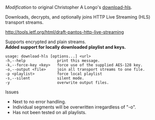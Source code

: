 *Modification* to original Christopher A Longo's [download-hls](https://github.com/chrislongo/download-hls).

Downloads, decrypts, and optionally joins HTTP Live Streaming (HLS) transport streams.

http://tools.ietf.org/html/draft-pantos-http-live-streaming

Supports encrypted and plain streams.   
__Added support for locally downloaded playlist and keys.__

    usage: download-hls [options...] <url>  
    -h,--help              print this message.
    -k,--force-key <key>   force use of the supplied AES-128 key.
    -o,--output <file>     join all transport streams to one file.
    -p <playlist>          force local playlist  
    -s,--silent            silent mode.  
    -y                     overwrite output files.  


Issues

- Next to no error handling.
- Individual segments will be overwritten irregardless of "-o".
- Has not been tested on all playlists.
